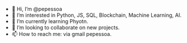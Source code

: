 - 👋 Hi, I’m @pepessoa
- 👀 I’m interested in Python, JS, SQL, Blockchain, Machine Learning, AI.
- 🌱 I’m currently learning Phyotn.
- 💞️ I’m looking to collaborate on new projects.
- 📫 How to reach me: via gmail pepessoa.

<!---
pepessoa/pepessoa is a ✨ special ✨ repository because its `README.md` (this file) appears on your GitHub profile.
You can click the Preview link to take a look at your changes.
--->
